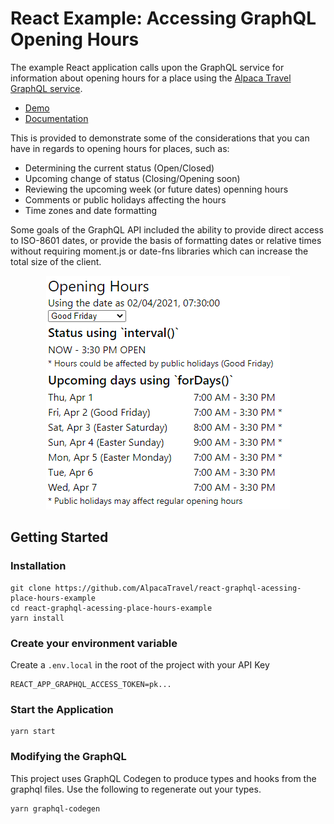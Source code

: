 # React Example: Accessing GraphQL Opening Hours

The example React application calls upon the GraphQL service for information
about opening hours for a place using the
[Alpaca Travel GraphQL service](https://github.com/AlpacaTravel/graphql-docs).

- [Demo](https://codesandbox.io/s/alpaca-travel-graphql-opening-hours-cggl9?file=/src/opening-hours/opening-hours.tsx)
- [Documentation](https://github.com/AlpacaTravel/graphql-docs/tree/develop/topics/places/Accessing%20Hours)

This is provided to demonstrate some of the considerations that you can have in
regards to opening hours for places, such as:

- Determining the current status (Open/Closed)
- Upcoming change of status (Closing/Opening soon)
- Reviewing the upcoming week (or future dates) openning hours
- Comments or public holidays affecting the hours
- Time zones and date formatting

Some goals of the GraphQL API included the ability to provide direct access
to ISO-8601 dates, or provide the basis of formatting dates or relative times
without requiring moment.js or date-fns libraries which can increase the total
size of the client.

<p align="center"><img src="hours.png" alt="Hours Output Example" /></p>

## Getting Started

### Installation

```
git clone https://github.com/AlpacaTravel/react-graphql-acessing-place-hours-example
cd react-graphql-acessing-place-hours-example
yarn install
```

### Create your environment variable

Create a `.env.local` in the root of the project with your API Key

```
REACT_APP_GRAPHQL_ACCESS_TOKEN=pk...
```

### Start the Application

```
yarn start
```

### Modifying the GraphQL

This project uses GraphQL Codegen to produce types and hooks from the graphql
files. Use the following to regenerate out your types.

```
yarn graphql-codegen
```
